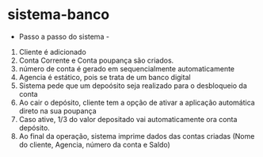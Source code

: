# sistema-banco
 - Passo a passo do sistema -
1. Cliente é adicionado
2. Conta Corrente e Conta poupança são criados.
3. número de conta é gerado em sequencialmente automaticamente
4. Agencia é estático, pois se trata de um banco digital
5. Sistema pede que um depoósito seja realizado para o desbloqueio da conta
6. Ao cair o depósito, cliente tem a opção de ativar a aplicação automática direto na sua poupança
7. Caso ative, 1/3 do valor depositado vai automaticamente ora conta depósito.
8. Ao final da operação, sistema imprime dados das contas criadas (Nome do cliente, Agencia, número da conta e Saldo)
